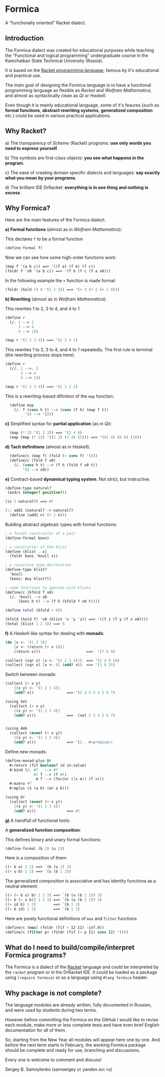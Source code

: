 Formica
=======

A "functionally oriented" Racket dialect.

Introduction
------------

The Formica dialect was created for educational purposes while teaching 
the "Functional and logical programming" undergraduate course in the 
Kamchatkan State Technical University (Russia).

It is based on the [Racket programming language](http://planet.racket-lang.org/), famous by it's educational and practical use.

The main goal of designing the Formica language is to have a functional programming language as flexible as *Racket* and *Wolfram Mathematica*, and almost as syntactically clean as *Qi* or *Haskell*.

Even though it is mainly educational language, some of it's feaures (such as **formal functions**, **abstract rewriting systems**, **generalized composition** etc.) could be used in various practical applications.

Why Racket?
-----------

  a) The transparency of *Scheme* (Racket) programs: **use only words you need to express yourself**.
  
  b) The symbols are first-class objects: **you see what happens in the program**.

  c) The ease of creating domain specific dialects and languages: **say exactly what you mean by your programs**.
  
  d) The brilliant IDE DrRacket: **everything is in one thing and nothing is excess**.

Why Formica?
------------

Here are the main features of the Formica dialect.

  **a) Formal functions** (almost as in *Wolfram Mathematica*):

This declares `f` to be a formal function
```Scheme
(define-formal f)
```

Now we can see how some high-order functions work:
```Scheme
(map f '(a b c)) ==> '((f a) (f b) (f c))
(foldr f 'x0 '(a b c)) ==> '(f b (f c (f a x0)))
```
In the following example the `+` function is made formal:
```Scheme
(foldr (hold +) 0 '(1 2 3)) ==> '(+ 3 (+ 2 (+ 1 0)))
```

  **b) Rewriting** (almost as in *Wolfram Mathematica*):
  
This rewrites 1 to 2, 3 to 4, and 4 to 1.
```Scheme
(define r 
  (/. 1 --> 2
      3 --> 4
      4 --> 1))

(map r '(1 2 3 4)) ==> '(2 2 4 1)
```

This rewrites 1 to 2, 3 to 4, and 4 to 1 repeatedly. The first rule is terminal (the rewriting process stops here).
```Scheme
(define r 
  (//. 1 -->. 2
       3 --> 4
       4 --> 1))

(map r '(1 2 3 4)) ==> '(2 2 2 2)
```

This is a rewriting-based difinition of the `map` function:
```Scheme
  (define map
    (/. f (cons h t) --> (cons (f h) (map f t))
       _ '() --> '()))
```
  
  **c)** Simplified syntax for **partial application** (as in *Qi*):
  
```Scheme
  (map (* 2) '(1 2 3)) ==> '(2 4 6)
  (map (map (* 2)) '((1 2) (3 4) (5))) ==> '((2 4) (6 8) (10))
```

  **d) Tacit definitions** (almost as in *Haskell*):

```Scheme
  (define/c (map f) (fold (∘ cons f) '()))
  (define/c (fold f x0)
    (/. (cons h t) --> (f h (fold f x0 t))
        '() --> x0))
```

  **e)** Contract-based **dynamical typing system**. Not strict, but instructive:

 ```Scheme
 (define-type natural?
  (and/c integer? positive?))

 (is 5 natural?) ==> #t

 (:: add1 (natural? -> natural?)
   (define (add1 n) (+ 1 n)))
 ``` 
  
 Building abstract algebraic types with formal functions:
```Scheme
; a formal constructor of a pair
(define-formal kons)

; a constructor of the klist
(define (klist . x)
  (foldr kons 'knull x))

; a recursive type declaration
(define-type klist?
  'knull
  (kons: Any klist?))

; some functions to operate with klists
(define/c (kfold f x0)
  (/. 'knull --> x0
      (kons h t) --> (f h (kfold f x0 t))))

(define total (kfold + 0))

(kfold (hold f) 'x0 (klist 'x 'y 'z)) ==> '((f z (f y (f x x0))))
(total (klist 1 2 3)) ==> 6
```

  **f)** A *Haskell*-like syntax for dealing with **monads**:

```Scheme
(do [x <- '(1 2 3)]
    [x <- (return (+ x 6))]
    (return x)))                     ==>  '(7 8 9)

(collect (sqr x) [x <- '(1 2 3 4)])  ==> '(1 4 9 16)
(collect (sqr x) [x <- 6] (odd? x))  ==> '(1 9 25)
```

Switch between monads:

```Scheme
(collect (+ x y)
    [(x y) <- '(1 2 3 4)]
    (odd? x))               ==> '(2 3 4 5 4 5 6 7)

(using Set
  (collect (+ x y)
    [(x y) <- '(1 2 3 4)]
    (odd? x)))              ==>  (set 2 3 4 5 6 7)


(using Amb
  (collect (even? (+ x y))
    [(x y) <- '(1 2 3 4)]
    (odd? x)))              ==> '(2 . #<promise>)
```

Define new monads:

```Scheme
(define-monad-plus Or
  #:return (fif boolean? id in-value)
  #:bind (/. #f _ --> #f
             #t f --> (f #t)
              m f --> (for/or ([x m]) (f x)))
  #:mzero #f
  #:mplus (λ (a b) (or a b)))

(using Or
  (collect (even? (+ x y))
    [(x y) <- '(1 2 3 4)]
    (odd? x)))              ==> #t
```

  **g)** A handfull of functional tools:

A **generalized function composition**:

This defines binary and unary formal functions:
```Scheme
(define-formal (b 2) (u 1))
```

Here is a composition of them:
```Scheme
((∘ b u) 1 2) ==> `(b (u 1) 2)
((∘ u b) 1 2) ==> `(u (b 1 2))
```
The generalized composition is associative and has identity functiona as a neutral element:
```Scheme
((∘ (∘ b u) b) 1 2 3) ==> `(b (u (b 1 2)) 3)
((∘ b (∘ u b)) 1 2 3) ==> `(b (u (b 1 2)) 3)
((∘ id b) 1 2)        ==> `(b 1 2)
((∘ b id) 1 2)        ==> `(b 1 2)
```

Here are purely functional definitions of `max` and `filter` functions
```Scheme
(define/c (max) (foldr (fif < I2 I1) -inf.0)) 
(define/c (filter p) (foldr (fif (∘ p I1) cons I2) '())) 
```

What do I need to build/compile/interpret Formica programs?
-----------------------------------------------------------

The Formica is a dialect of the [Racket](http://planet.racket-lang.org/) language and could be interpreted by the `racket` program or in the DrRacket IDE. It could be loaded as a package using `(require formica)` or as a language using `#lang formica` header.


Why package is not complete?
----------------------------

The language modules are already written, fully documented in Russian, and were used by students during two terms. 

However before committing the Formica on the GitHub I would like to revise each module, make more or less complete tests and have even brief English documentation for all of them. 

So, starting from the New Year all modules will appear here one by one. And before the next term starts in February, the working Formica package should be complete and ready for use, branching and discussions.

Every one is welcome to comment and discuss!

Sergey B. Samoylenko (samsergey `at` yandex `dot` ru)
